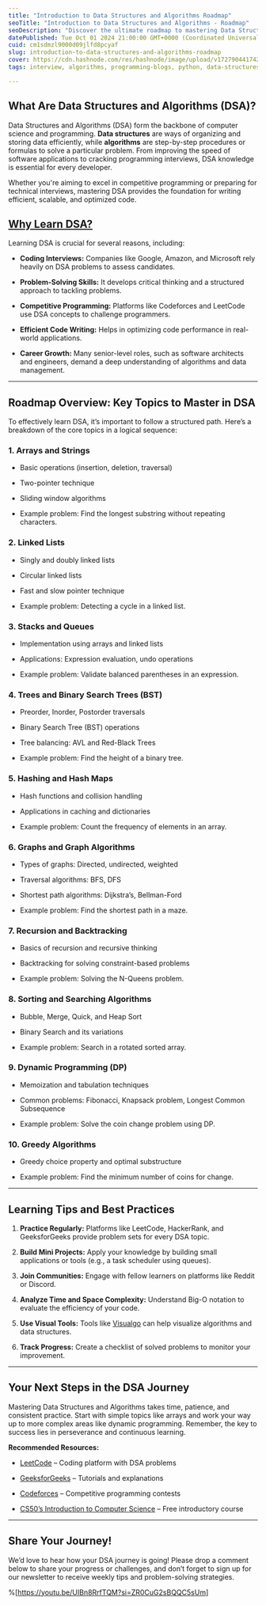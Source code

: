 ```yaml
---
title: "Introduction to Data Structures and Algorithms Roadmap"
seoTitle: "Introduction to Data Structures and Algorithms - Roadmap"
seoDescription: "Discover the ultimate roadmap to mastering Data Structures and Algorithms (DSA). Learn key concepts, essential topics, practical applications, and tips for"
datePublished: Tue Oct 01 2024 21:00:00 GMT+0000 (Coordinated Universal Time)
cuid: cm1sdmzl9000d09jlfd8pcyaf
slug: introduction-to-data-structures-and-algorithms-roadmap
cover: https://cdn.hashnode.com/res/hashnode/image/upload/v1727904417423/0cddcbbb-7a48-4f41-bcf6-0882a598ac40.png
tags: interview, algorithms, programming-blogs, python, data-structures, python3, coding, roadmap, technical-interview, python-beginner, data-structure-and-algorithms

---
```


## **What Are Data Structures and Algorithms (DSA)?**

Data Structures and Algorithms (DSA) form the backbone of computer science and programming. **Data structures** are ways of organizing and storing data efficiently, while **algorithms** are step-by-step procedures or formulas to solve a particular problem. From improving the speed of software applications to cracking programming interviews, DSA knowledge is essential for every developer.

Whether you're aiming to excel in competitive programming or preparing for technical interviews, mastering DSA provides the foundation for writing efficient, scalable, and optimized code.

## [**Why Learn DSA?**](https://www.programiz.com/dsa/why-algorithms#:~:text=Data%20structures%20and%20algorithms)

Learning DSA is crucial for several reasons, including:

* **Coding Interviews:** Companies like Google, Amazon, and Microsoft rely heavily on DSA problems to assess candidates.
    
* **Problem-Solving Skills:** It develops critical thinking and a structured approach to tackling problems.
    
* **Competitive Programming:** Platforms like Codeforces and LeetCode use DSA concepts to challenge programmers.
    
* **Efficient Code Writing:** Helps in optimizing code performance in real-world applications.
    
* **Career Growth:** Many senior-level roles, such as software architects and engineers, demand a deep understanding of algorithms and data management.
    

---

## **Roadmap Overview: Key Topics to Master in DSA**

To effectively learn DSA, it’s important to follow a structured path. Here’s a breakdown of the core topics in a logical sequence:

### **1\. Arrays and Strings**

* Basic operations (insertion, deletion, traversal)
    
* Two-pointer technique
    
* Sliding window algorithms
    
* Example problem: Find the longest substring without repeating characters.
    

### **2\. Linked Lists**

* Singly and doubly linked lists
    
* Circular linked lists
    
* Fast and slow pointer technique
    
* Example problem: Detecting a cycle in a linked list.
    

### **3\. Stacks and Queues**

* Implementation using arrays and linked lists
    
* Applications: Expression evaluation, undo operations
    
* Example problem: Validate balanced parentheses in an expression.
    

### **4\. Trees and Binary Search Trees (BST)**

* Preorder, Inorder, Postorder traversals
    
* Binary Search Tree (BST) operations
    
* Tree balancing: AVL and Red-Black Trees
    
* Example problem: Find the height of a binary tree.
    

### **5\. Hashing and Hash Maps**

* Hash functions and collision handling
    
* Applications in caching and dictionaries
    
* Example problem: Count the frequency of elements in an array.
    

### **6\. Graphs and Graph Algorithms**

* Types of graphs: Directed, undirected, weighted
    
* Traversal algorithms: BFS, DFS
    
* Shortest path algorithms: Dijkstra’s, Bellman-Ford
    
* Example problem: Find the shortest path in a maze.
    

### **7\. Recursion and Backtracking**

* Basics of recursion and recursive thinking
    
* Backtracking for solving constraint-based problems
    
* Example problem: Solving the N-Queens problem.
    

### **8\. Sorting and Searching Algorithms**

* Bubble, Merge, Quick, and Heap Sort
    
* Binary Search and its variations
    
* Example problem: Search in a rotated sorted array.
    

### **9\. Dynamic Programming (DP)**

* Memoization and tabulation techniques
    
* Common problems: Fibonacci, Knapsack problem, Longest Common Subsequence
    
* Example problem: Solve the coin change problem using DP.
    

### **10\. Greedy Algorithms**

* Greedy choice property and optimal substructure
    
* Example problem: Find the minimum number of coins for change.
    

---

## **Learning Tips and Best Practices**

1. **Practice Regularly:** Platforms like LeetCode, HackerRank, and GeeksforGeeks provide problem sets for every DSA topic.
    
2. **Build Mini Projects:** Apply your knowledge by building small applications or tools (e.g., a task scheduler using queues).
    
3. **Join Communities:** Engage with fellow learners on platforms like Reddit or Discord.
    
4. **Analyze Time and Space Complexity:** Understand Big-O notation to evaluate the efficiency of your code.
    
5. **Use Visual Tools:** Tools like [Visualgo](https://visualgo.net/en) can help visualize algorithms and data structures.
    
6. **Track Progress:** Create a checklist of solved problems to monitor your improvement.
    

---

## **Your Next Steps in the DSA Journey**

Mastering Data Structures and Algorithms takes time, patience, and consistent practice. Start with simple topics like arrays and work your way up to more complex areas like dynamic programming. Remember, the key to success lies in perseverance and continuous learning.

**Recommended Resources:**

* [LeetCode](https://leetcode.com/) – Coding platform with DSA problems
    
* [GeeksforGeeks](https://www.geeksforgeeks.org/) – Tutorials and explanations
    
* [Codeforces](https://codeforces.com/) – Competitive programming contests
    
* [CS50’s Introduction to Computer Science](https://cs50.harvard.edu/x/) – Free introductory course
    

---

## **Share Your Journey!**

We’d love to hear how your DSA journey is going! Please drop a comment below to share your progress or challenges, and don’t forget to sign up for our newsletter to receive weekly tips and problem-solving strategies.

%[https://youtu.be/UIBn8RrfTQM?si=ZR0CuG2sBQQC5sUm]